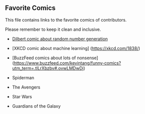 ## Favorite Comics

This file contains links to the favorite comics of contributors.

Please remember to keep it clean and inclusive.

* [Dilbert comic about random number generation](http://dilbert.com/strip/2001-10-25)
* [XKCD comic about machine learning] (https://xkcd.com/1838/)
* [BuzzFeed comics about lots of nonsense] (https://www.buzzfeed.com/kevintang/funny-comics?utm_term=.tlLrXbzbv#.ovwLMDwDj)

* Spiderman

* The Avengers

* Star Wars

* Guardians of the Galaxy
